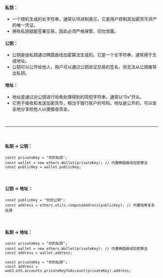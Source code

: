 

#### 私钥：
- 一个随机生成的长字符串，通常以16进制表示。它是用户控制其加密货币资产的唯一凭证。
- 拥有私钥就能签署交易，因此必须严格保管，切勿泄露。

#### 公钥：
- 公钥是由私钥通过椭圆曲线加密算法生成的。它是一个长字符串，通常用于生成地址。
- 公钥可以公开给他人，用户可以通过公钥验证交易的签名，但无法从公钥推导出私钥。

#### 地址：
- 地址是通过对公钥进行哈希处理得到的简短字符串，通常以“0x”开头。
- 它用于接收和发送加密货币，相当于银行账户的号码。地址是公开的，可以安全地分享给他人以便接收资金。

　

-------------------------------------------------------------------------------------

　

#### 私钥 -> 公钥：
```
const privateKey = "你的私钥"; 
const wallet = new ethers.Wallet(privateKey); // 内置椭圆曲线加密算法
const publicKey = wallet.publicKey;
```

　

#### 公钥 -> 地址：
```
const publicKey = "你的公钥"; 
const address = ethers.utils.computeAddress(publicKey); // 内置哈希复杂处理
```

　

#### 私钥 -> 地址：
```
const privateKey = "你的私钥"; 
const wallet = new ethers.Wallet(privateKey); // 内置椭圆曲线加密算法
const address = wallet.address;
```
```
const privateKey = "你的私钥"; 
const address = web3.eth.accounts.privateKeyToAccount(privateKey).address;
```


